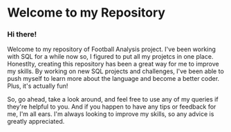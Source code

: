 # Welcome to my Repository
### Hi there!

Welcome to my repository of Football Analysis project. I've been working with SQL for a while now so, I figured to put all my projetcs in one place. Honestlty, creating this repository has been a great way for me to improve my skills. By working on new SQL projects and challenges, I've been able to push myself to learn more about the language and become a better coder. Plus, it's actually fun!

So, go ahead, take a look around, and feel free to use any of my queries if they're helpful to you. And if you happen to have any tips or feedback for me, I'm all ears. I'm always looking to improve my skills, so any advice is greatly appreciated.
